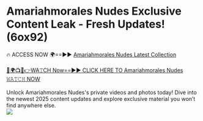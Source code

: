 # Amariahmorales Nudes Exclusive Content Leak - Fresh Updates! (6ox92)

🔥 ACCESS NOW 🌍==►► <a href="https://tinyurl.com/2mz8nhtm" rel="nofollow">Amariahmorales Nudes Latest Collection</a>
<br><br>
[🔴🌍📺📱👉WA𝚃CH Now==►► CLICK HERE TO Amariahmorales Nudes 𝚆𝙰𝚃𝙲𝙷 NOW](https://tinyurl.com/2mz8nhtm)
<br><br>
Unlock Amariahmorales Nudes's private videos and photos today! Dive into the newest 2025 content updates and explore exclusive material you won’t find anywhere else.
<br>
<a href="https://tinyurl.com/2mz8nhtm" rel="nofollow" data-target="animated-image.originalLink"><img src="https://camo.githubusercontent.com/8a4f000d20f83aca3bf7ec5f350d767afa0574a8a352519fd8cfa583a6f93a33/68747470733a2f2f692e696d6775722e636f6d2f644a486b345a712e676966" data-canonical-src="https://i.imgur.com/dJHk4Zq.gif" style="max-width: 100%; display: inline-block;" data-target="animated-image.originalImage"></a>
<br>
